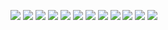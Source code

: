 ﻿![](./images/4.4.图解分析法-图片-1.jpg)
![](./images/4.4.图解分析法-图片-2.jpg)
![](./images/4.4.图解分析法-图片-3.jpg)
![](./images/4.4.图解分析法-图片-4.jpg)
![](./images/4.4.图解分析法-图片-5.jpg)
![](./images/4.4.图解分析法-图片-6.jpg)
![](./images/4.4.图解分析法-图片-7.jpg)
![](./images/4.4.图解分析法-图片-8.jpg)
![](./images/4.4.图解分析法-图片-9.jpg)
![](./images/4.4.图解分析法-图片-10.jpg)
![](./images/4.4.图解分析法-图片-11.jpg)
![](./images/4.4.图解分析法-图片-12.jpg)
